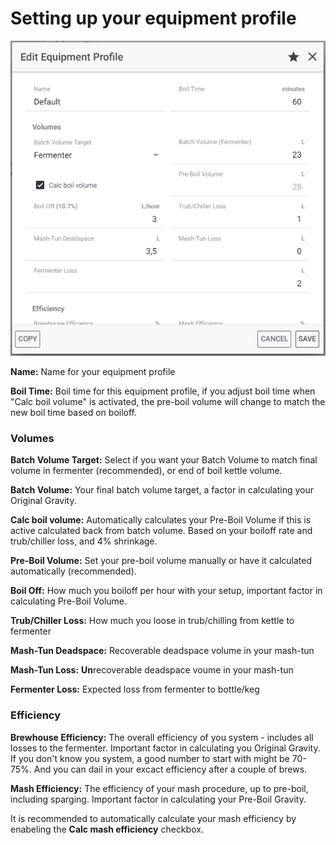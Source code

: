 # Setting up your equipment profile

![Equipment profile is customizable to get the right numbers for your system](../.gitbook/assets/image%20%2824%29.png)

**Name:** Name for your equipment profile

**Boil Time:** Boil time for this equipment profile, if you adjust boil time when "Calc boil volume" is activated, the pre-boil volume will change to match the new boil time based on boiloff.

### Volumes

**Batch Volume Target:** Select if you want your Batch Volume to match final volume in fermenter \(recommended\), or end of boil kettle volume.

**Batch Volume:** Your final batch volume target, a factor in calculating your Original Gravity.

**Calc boil volume:** Automatically calculates your Pre-Boil Volume if this is active calculated back from batch volume. Based on your boiloff rate and trub/chiller loss, and 4% shrinkage.

**Pre-Boil Volume:** Set your pre-boil volume manually or have it calculated automatically \(recommended\).

**Boil Off:** How much you boiloff per hour with your setup, important factor in calculating Pre-Boil Volume.

**Trub/Chiller Loss:** How much you loose in trub/chilling from kettle to fermenter

**Mash-Tun Deadspace:** Recoverable deadspace volume in your mash-tun

**Mash-Tun Loss:** **Un**recoverable deadspace voume in your mash-tun

**Fermenter Loss:** Expected loss from fermenter to bottle/keg

### Efficiency

**Brewhouse Efficiency:** The overall efficiency of you system - includes all losses to the fermenter. Important factor in calculating you Original Gravity. If you don't know you system, a good number to start with might be 70-75%. And you can dail in your excact efficiency after a couple of brews.

**Mash Efficiency:** The efficiency of your mash procedure, up to pre-boil, including sparging. Important factor in calculating your Pre-Boil Gravity.

It is recommended to automatically calculate your mash efficiency by enabeling the **Calc mash efficiency** checkbox.



